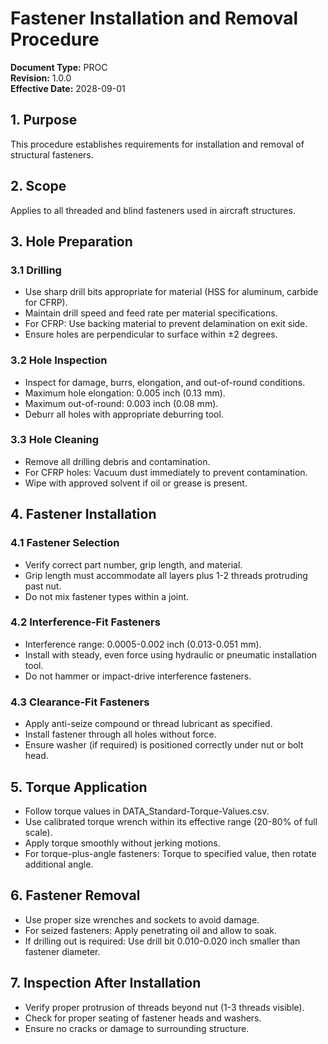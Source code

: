 # Fastener Installation and Removal Procedure

**Document Type:** PROC  
**Revision:** 1.0.0  
**Effective Date:** 2028-09-01

## 1. Purpose
This procedure establishes requirements for installation and removal of structural fasteners.

## 2. Scope
Applies to all threaded and blind fasteners used in aircraft structures.

## 3. Hole Preparation

### 3.1 Drilling
- Use sharp drill bits appropriate for material (HSS for aluminum, carbide for CFRP).
- Maintain drill speed and feed rate per material specifications.
- For CFRP: Use backing material to prevent delamination on exit side.
- Ensure holes are perpendicular to surface within ±2 degrees.

### 3.2 Hole Inspection
- Inspect for damage, burrs, elongation, and out-of-round conditions.
- Maximum hole elongation: 0.005 inch (0.13 mm).
- Maximum out-of-round: 0.003 inch (0.08 mm).
- Deburr all holes with appropriate deburring tool.

### 3.3 Hole Cleaning
- Remove all drilling debris and contamination.
- For CFRP holes: Vacuum dust immediately to prevent contamination.
- Wipe with approved solvent if oil or grease is present.

## 4. Fastener Installation

### 4.1 Fastener Selection
- Verify correct part number, grip length, and material.
- Grip length must accommodate all layers plus 1-2 threads protruding past nut.
- Do not mix fastener types within a joint.

### 4.2 Interference-Fit Fasteners
- Interference range: 0.0005-0.002 inch (0.013-0.051 mm).
- Install with steady, even force using hydraulic or pneumatic installation tool.
- Do not hammer or impact-drive interference fasteners.

### 4.3 Clearance-Fit Fasteners
- Apply anti-seize compound or thread lubricant as specified.
- Install fastener through all holes without force.
- Ensure washer (if required) is positioned correctly under nut or bolt head.

## 5. Torque Application
- Follow torque values in DATA_Standard-Torque-Values.csv.
- Use calibrated torque wrench within its effective range (20-80% of full scale).
- Apply torque smoothly without jerking motions.
- For torque-plus-angle fasteners: Torque to specified value, then rotate additional angle.

## 6. Fastener Removal
- Use proper size wrenches and sockets to avoid damage.
- For seized fasteners: Apply penetrating oil and allow to soak.
- If drilling out is required: Use drill bit 0.010-0.020 inch smaller than fastener diameter.

## 7. Inspection After Installation
- Verify proper protrusion of threads beyond nut (1-3 threads visible).
- Check for proper seating of fastener heads and washers.
- Ensure no cracks or damage to surrounding structure.
